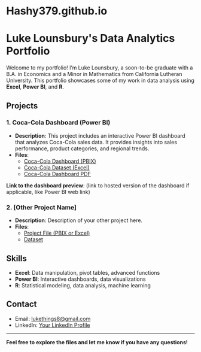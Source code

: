 # Hashy379.github.io
# Luke Lounsbury's Data Analytics Portfolio

Welcome to my portfolio! I’m Luke Lounsbury, a soon-to-be graduate with a B.A. in Economics and a Minor in Mathematics from California Lutheran University. This portfolio showcases some of my work in data analysis using **Excel**, **Power BI**, and **R**.

## Projects

### 1. **Coca-Cola Dashboard (Power BI)**
   - **Description**: This project includes an interactive Power BI dashboard that analyzes Coca-Cola sales data. It provides insights into sales performance, product categories, and regional trends.
   - **Files**: 
     - [Coca-Cola Dashboard (PBIX)](path-to-pbix-file)
     - [Coca-Cola Dataset (Excel)](path-to-excel-file)
     - [Coca-Cola Dashboard PDF](path-to-pdf)
   
   **Link to the dashboard preview**: (link to hosted version of the dashboard if applicable, like Power BI web link)

### 2. **[Other Project Name]**
   - **Description**: Description of your other project here.
   - **Files**: 
     - [Project File (PBIX or Excel)](path-to-file)
     - [Dataset](path-to-dataset)

## Skills
- **Excel**: Data manipulation, pivot tables, advanced functions
- **Power BI**: Interactive dashboards, data visualizations
- **R**: Statistical modeling, data analysis, machine learning

## Contact
- Email: [lukethings8@gmail.com](mailto:lukethings8@gmail.com)
- LinkedIn: [Your LinkedIn Profile](https://linkedin.com/in/yourprofile)

---

**Feel free to explore the files and let me know if you have any questions!**

